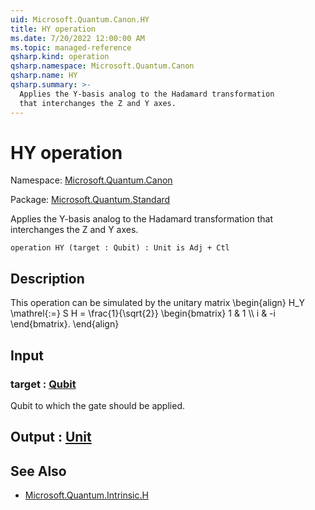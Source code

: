 ```yaml
---
uid: Microsoft.Quantum.Canon.HY
title: HY operation
ms.date: 7/20/2022 12:00:00 AM
ms.topic: managed-reference
qsharp.kind: operation
qsharp.namespace: Microsoft.Quantum.Canon
qsharp.name: HY
qsharp.summary: >-
  Applies the Y-basis analog to the Hadamard transformation
  that interchanges the Z and Y axes.
---
```


# HY operation

Namespace: [Microsoft.Quantum.Canon](xref:Microsoft.Quantum.Canon)

Package: [Microsoft.Quantum.Standard](https://nuget.org/packages/Microsoft.Quantum.Standard)


Applies the Y-basis analog to the Hadamard transformationthat interchanges the Z and Y axes.

```qsharp
operation HY (target : Qubit) : Unit is Adj + Ctl
```


## Description

This operation can be simulated by the unitary matrix\begin{align}H_Y \mathrel{:=}S H =\frac{1}{\sqrt{2}}\begin{bmatrix}1 & 1 \\\\i & -i\end{bmatrix}.\end{align}

## Input

### target : [Qubit](xref:microsoft.quantum.qsharp.valueliterals#qubit-literals)

Qubit to which the gate should be applied.



## Output : [Unit](xref:microsoft.quantum.qsharp.valueliterals#unit-literal)



## See Also

- [Microsoft.Quantum.Intrinsic.H](xref:Microsoft.Quantum.Intrinsic.H)